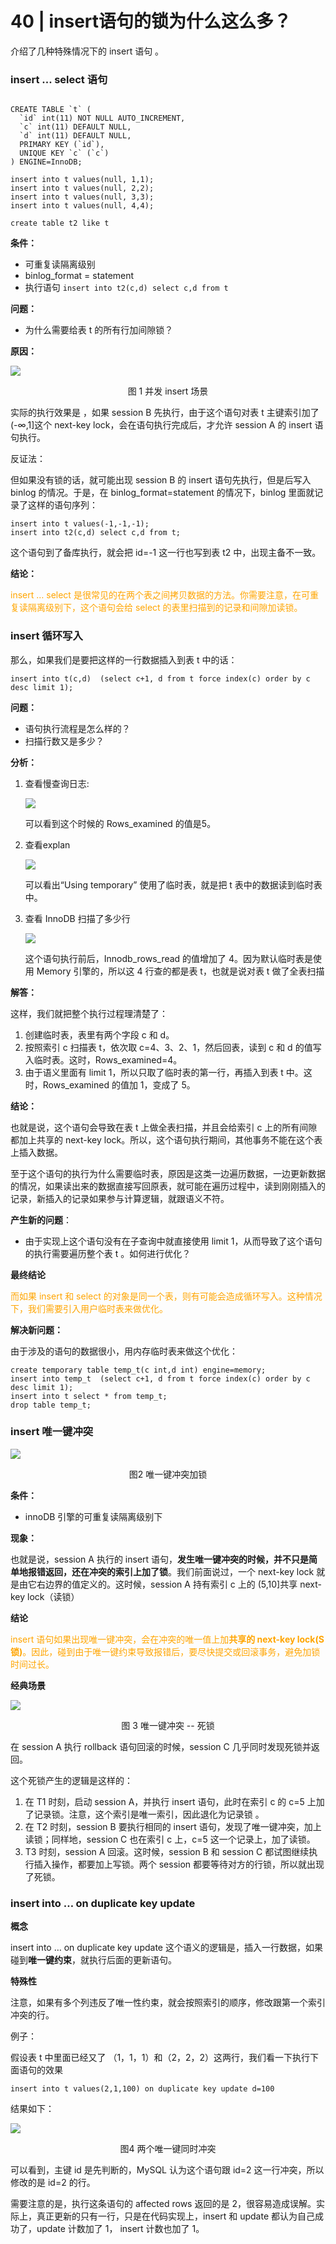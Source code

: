 # 40 | insert语句的锁为什么这么多？

介绍了几种特殊情况下的 insert 语句 。

### insert ... select 语句

```mysql

CREATE TABLE `t` (
  `id` int(11) NOT NULL AUTO_INCREMENT,
  `c` int(11) DEFAULT NULL,
  `d` int(11) DEFAULT NULL,
  PRIMARY KEY (`id`),
  UNIQUE KEY `c` (`c`)
) ENGINE=InnoDB;

insert into t values(null, 1,1);
insert into t values(null, 2,2);
insert into t values(null, 3,3);
insert into t values(null, 4,4);

create table t2 like t
```

**条件：**

- 可重复读隔离级别
- binlog_format = statement
- 执行语句 `insert into t2(c,d) select c,d from t`

**问题：**

- 为什么需要给表 t 的所有行加间隙锁？

**原因：**

![](https://raw.githubusercontent.com/dddygin/intentional-learning/master/blog/images/mysql45/picture/mysql45-40-01.png)

<center>图 1 并发 insert 场景</center>

实际的执行效果是 ，如果 session B 先执行，由于这个语句对表 t 主键索引加了 (-∞,1]这个 next-key lock，会在语句执行完成后，才允许 session A 的 insert 语句执行。

反证法：

但如果没有锁的话，就可能出现 session B 的 insert 语句先执行，但是后写入 binlog 的情况。于是，在 binlog_format=statement 的情况下，binlog 里面就记录了这样的语句序列： 

```mysql
insert into t values(-1,-1,-1);
insert into t2(c,d) select c,d from t;
```

这个语句到了备库执行，就会把 id=-1 这一行也写到表 t2 中，出现主备不一致。

**结论：**

<font color='orange'>insert … select 是很常见的在两个表之间拷贝数据的方法。你需要注意，在可重复读隔离级别下，这个语句会给 select 的表里扫描到的记录和间隙加读锁。 </font>

### insert 循环写入

 那么，如果我们是要把这样的一行数据插入到表 t 中的话： 

```mysql
insert into t(c,d)  (select c+1, d from t force index(c) order by c desc limit 1);
```

**问题：**

- 语句执行流程是怎么样的？
- 扫描行数又是多少？

**分析：**

1. 查看慢查询日志:

   ![](https://raw.githubusercontent.com/dddygin/intentional-learning/master/blog/images/mysql45/picture/mysql45-40-02.png)

   可以看到这个时候的 Rows_examined 的值是5。

2. 查看explan

   ![](https://raw.githubusercontent.com/dddygin/intentional-learning/master/blog/images/mysql45/picture/mysql45-40-03.png)

   可以看出“Using temporary” 使用了临时表，就是把 t 表中的数据读到临时表中。

3. 查看 InnoDB 扫描了多少行

   ![](https://raw.githubusercontent.com/dddygin/intentional-learning/master/blog/images/mysql45/picture/mysql45-40-04.png)

   这个语句执行前后，Innodb_rows_read 的值增加了 4。因为默认临时表是使用 Memory 引擎的，所以这 4 行查的都是表 t，也就是说对表 t 做了全表扫描

**解答：**

这样，我们就把整个执行过程理清楚了： 

1.  创建临时表，表里有两个字段 c 和 d。 
2.  按照索引 c 扫描表 t，依次取 c=4、3、2、1，然后回表，读到 c 和 d 的值写入临时表。这时，Rows_examined=4。 
3. 由于语义里面有 limit 1，所以只取了临时表的第一行，再插入到表 t 中。这时，Rows_examined 的值加 1，变成了 5。

**结论：**

也就是说，这个语句会导致在表 t 上做全表扫描，并且会给索引 c 上的所有间隙都加上共享的 next-key lock。所以，这个语句执行期间，其他事务不能在这个表上插入数据。 

至于这个语句的执行为什么需要临时表，原因是这类一边遍历数据，一边更新数据的情况，如果读出来的数据直接写回原表，就可能在遍历过程中，读到刚刚插入的记录，新插入的记录如果参与计算逻辑，就跟语义不符。

**产生新的问题**：

-  由于实现上这个语句没有在子查询中就直接使用 limit 1，从而导致了这个语句的执行需要遍历整个表 t 。如何进行优化？

**最终结论**

<font color='orange'>而如果 insert 和 select 的对象是同一个表，则有可能会造成循环写入。这种情况下，我们需要引入用户临时表来做优化。</font>

**解决新问题：**

由于涉及的语句的数据很小，用内存临时表来做这个优化：

```mysql
create temporary table temp_t(c int,d int) engine=memory;
insert into temp_t  (select c+1, d from t force index(c) order by c desc limit 1);
insert into t select * from temp_t;
drop table temp_t;
```

###  insert 唯一键冲突 

![](https://raw.githubusercontent.com/dddygin/intentional-learning/master/blog/images/mysql45/picture/mysql45-40-05.png)

<center>图2 唯一键冲突加锁 </center>

**条件：**

- innoDB 引擎的可重复读隔离级别下

**现象：**

也就是说，session A 执行的 insert 语句，**发生唯一键冲突的时候，并不只是简单地报错返回，还在冲突的索引上加了锁**。我们前面说过，一个 next-key lock 就是由它右边界的值定义的。这时候，session A 持有索引 c 上的 (5,10]共享 next-key lock（读锁）

**结论**

<font color='orange'> insert 语句如果出现唯一键冲突，会在冲突的唯一值上加**共享的 next-key lock(S 锁)**。因此，碰到由于唯一键约束导致报错后，要尽快提交或回滚事务，避免加锁时间过长。 </font>

**经典场景**

![](https://raw.githubusercontent.com/dddygin/intentional-learning/master/blog/images/mysql45/picture/mysql45-40-06.png)

<center> 图 3 唯一键冲突 -- 死锁 </center>

在 session A 执行 rollback 语句回滚的时候，session C 几乎同时发现死锁并返回。

这个死锁产生的逻辑是这样的： 

1. 在 T1 时刻，启动 session A，并执行 insert 语句，此时在索引 c 的 c=5 上加了记录锁。注意，这个索引是唯一索引，因此退化为记录锁 。
2.  在 T2 时刻，session B 要执行相同的 insert 语句，发现了唯一键冲突，加上读锁；同样地，session C 也在索引 c 上，c=5 这一个记录上，加了读锁。 
3.  T3 时刻，session A 回滚。这时候，session B 和 session C 都试图继续执行插入操作，都要加上写锁。两个 session 都要等待对方的行锁，所以就出现了死锁。 

### insert into … on duplicate key update

**概念**

insert into … on duplicate key update 这个语义的逻辑是，插入一行数据，如果碰到**唯一键约束**，就执行后面的更新语句。

**特殊性**

注意，如果有多个列违反了唯一性约束，就会按照索引的顺序，修改跟第一个索引冲突的行。

例子：

假设表 t 中里面已经又了 （1，1，1）和（2，2，2）这两行，我们看一下执行下面语句的效果

```mysql
insert into t values(2,1,100) on duplicate key update d=100
```

结果如下：

![](https://raw.githubusercontent.com/dddygin/intentional-learning/master/blog/images/mysql45/picture/mysql45-40-07.png)

<center>图4 两个唯一键同时冲突 </center>

可以看到，主键 id 是先判断的，MySQL 认为这个语句跟 id=2 这一行冲突，所以修改的是 id=2 的行。

需要注意的是，执行这条语句的 affected rows 返回的是 2，很容易造成误解。实际上，真正更新的只有一行，只是在代码实现上，insert 和 update 都认为自己成功了，update 计数加了 1， insert 计数也加了 1。
